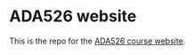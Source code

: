 # ADA526 website
This is the repo for the [ADA526 course website](https://frdedynamics.github.io/ADA526/).
